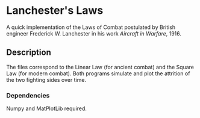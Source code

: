 # Lanchester's Laws
A quick implementation of the Laws of Combat postulated by British engineer
Frederick W. Lanchester in his work *Aircraft in Warfare*, 1916.
## Description
The files correspond to the Linear Law (for ancient combat) and the Square Law
(for modern combat). Both programs simulate and plot the attrition of the two
fighting sides over time.
### Dependencies
Numpy and MatPlotLib required.